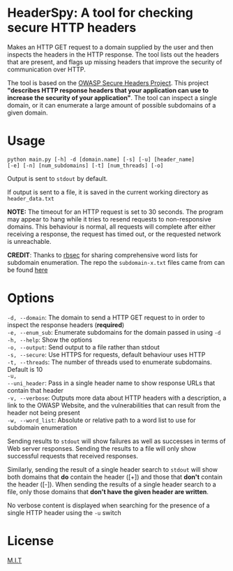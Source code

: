 # HeaderSpy: A tool for checking secure HTTP headers

Makes an HTTP GET request to a domain supplied by the user and then inspects the headers in the HTTP response. The tool 
lists out the headers that are present, and flags up missing headers that improve the security of communication over HTTP.

The tool is based on the <a href="https://owasp.org/www-project-secure-headers/">OWASP Secure Headers Project</a>. This
project **"describes HTTP response headers that your application can use to increase the security of your application"**.
The tool can inspect a single domain, or it can enumerate a large amount of possible subdomains of a given domain.

# Usage

<code>python main.py [-h] -d [domain.name] [-s] [-u] [header_name] [-e] [-n] [num_subdomains] [-t] [num_threads] [-o]</code>

Output is sent to <code>stdout</code> by default.

If output is sent to a file, it is saved in the current working directory as <code>header_data.txt</code>

**NOTE:** The timeout for an HTTP request is set to 30 seconds. The program may appear to hang while it tries to 
resend requests to non-responsive domains. This behaviour is normal, all requests will complete after either receiving 
a response, the request has timed out, or the requested network is unreachable. 

**CREDIT**: Thanks to <a href="https://github.com/rbsec/" target="_blank" rel="noopener noreferrer">rbsec</a> for 
sharing comprehensive word lists for subdomain enumeration. The repo the <code>subdomain-x.txt</code> files came 
from can be found <a href="https://github.com/rbsec/dnscan" target="_blank" rel="noopener noreferrer">here</a>

# Options

<code>-d, --domain</code>: The domain to send a HTTP GET request to in order to inspect the response headers (**required**)
<br>
<code>-e, --enum_sub</code>: Enumerate subdomains for the domain passed in using <code>-d</code> 
<br>
<code>-h, --help</code>: Show the options
<br>
<code>-o, --output</code>: Send output to a file rather than stdout
<br>
<code>-s, --secure</code>: Use HTTPS for requests, default behaviour uses HTTP 
<br>
<code>-t, --threads</code>: The number of threads used to enumerate subdomains. Default is 10
<br>
<code>-u, --uni_header</code>: Pass in a single header name to show response URLs that contain that header
<br>
<code>-v, --verbose</code>: Outputs more data about HTTP headers with a description, a link to the OWASP Website, and
the vulnerabilities that can result from the header not being present
<br>
<code>-w, --word_list</code>: Absolute or relative path to a word list to use for subdomain enumeration
<br>

Sending results to <code>stdout</code> will show failures as well as successes in terms of Web server responses.
Sending the results to a file will only show successful requests that received responses.

Similarly, sending the result of a single header search to <code>stdout</code> will show both domains that **do** 
contain the header ([+]) and those that **don't** contain the header ([-]). When sending the results of a single 
header search to a file, only those domains that **don't have the given header are written**.

No verbose content is displayed when searching for the presence of a single HTTP header using the <code>-u</code> switch

# License

<a href="https://github.com/sedexdev/header_spy/blob/main/LICENSE">M.I.T</a>

